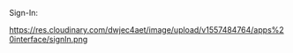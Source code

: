 Sign-In:

https://res.cloudinary.com/dwjec4aet/image/upload/v1557484764/apps%20interface/signIn.png
